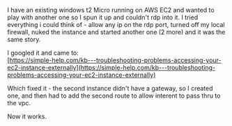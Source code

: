 ---
---
I have an existing windows t2 Micro running on AWS EC2 and wanted to play with another one so I spun it up and couldn't rdp into it. I tried everything i could think of - allow any ip on the rdp port, turned off my local firewall, nuked the instance and started another one (2 more) and it was the same story.

I googled it and came to:  
[https://simple-help.com/kb---troubleshooting-problems-accessing-your-ec2-instance-externally](https://simple-help.com/kb---troubleshooting-problems-accessing-your-ec2-instance-externally)

Which fixed it - the second instance didn't have a gateway, so I created one, and then had to add the second route to allow interent to pass thru to the vpc.

Now it works.
